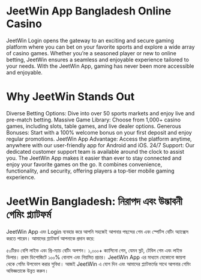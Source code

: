 # JeetWin App Bangladesh Online Casino
JeetWin Login opens the gateway to an exciting and secure gaming platform where you can bet on your favorite sports and explore a wide array of casino games. Whether you’re a seasoned player or new to online betting, JeetWin ensures a seamless and enjoyable experience tailored to your needs. With the JeetWin App, gaming has never been more accessible and enjoyable.

# Why JeetWin Stands Out
Diverse Betting Options: Dive into over 50 sports markets and enjoy live and pre-match betting.
Massive Game Library: Choose from 1,000+ casino games, including slots, table games, and live dealer options.
Generous Bonuses: Start with a 100% welcome bonus on your first deposit and enjoy regular promotions.
JeetWin App Advantage: Access the platform anytime, anywhere with our user-friendly app for Android and iOS.
24/7 Support: Our dedicated customer support team is available around the clock to assist you.
The JeetWin App makes it easier than ever to stay connected and enjoy your favorite games on the go. It combines convenience, functionality, and security, offering players a top-tier mobile gaming experience.

# JeetWin Bangladesh: নিরাপদ এবং উদ্ভাবনী গেমিং প্ল্যাটফর্ম
JeetWin App এবং Login ব্যবহার করে আপনি সহজেই আপনার পছন্দের গেম এবং স্পোর্টস বেটিং অ্যাক্সেস করতে পারেন। আমাদের প্ল্যাটফর্ম আপনাকে প্রদান করে:

৫০টিরও বেশি লাইভ এবং প্রি-ম্যাচ বেটিং অপশন।
১,০০০+ ক্যাসিনো গেম, যেমন স্লট, টেবিল গেম এবং লাইভ ডিলার।
প্রথম ডিপোজিটে ১০০% বোনাস এবং নিয়মিত প্রচার।
JeetWin App এর মাধ্যমে যেকোনো জায়গা থেকে গেমিং উপভোগ করার সুবিধা।
আজই JeetWin এ যোগ দিন এবং আমাদের প্ল্যাটফর্মের সাথে আপনার গেমিং অভিজ্ঞতাকে উন্নত করুন।
